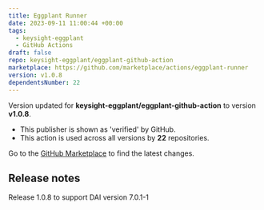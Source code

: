 ```yaml
---
title: Eggplant Runner
date: 2023-09-11 11:00:44 +00:00
tags:
  - keysight-eggplant
  - GitHub Actions
draft: false
repo: keysight-eggplant/eggplant-github-action
marketplace: https://github.com/marketplace/actions/eggplant-runner
version: v1.0.8
dependentsNumber: 22
---
```



Version updated for **keysight-eggplant/eggplant-github-action** to version **v1.0.8**.
- This publisher is shown as 'verified' by GitHub.
- This action is used across all versions by **22** repositories.

Go to the [GitHub Marketplace](https://github.com/marketplace/actions/eggplant-runner) to find the latest changes.

## Release notes

Release 1.0.8 to support DAI version 7.0.1-1
